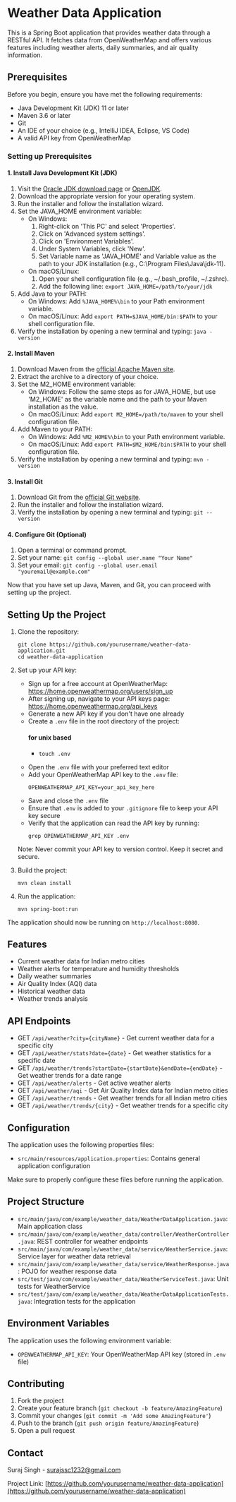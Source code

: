 # Weather Data Application

This is a Spring Boot application that provides weather data through a RESTful API. It fetches data from OpenWeatherMap and offers various features including weather alerts, daily summaries, and air quality information.

## Prerequisites

Before you begin, ensure you have met the following requirements:

* Java Development Kit (JDK) 11 or later
* Maven 3.6 or later
* Git
* An IDE of your choice (e.g., IntelliJ IDEA, Eclipse, VS Code)
* A valid API key from OpenWeatherMap

### Setting up Prerequisites

#### 1. Install Java Development Kit (JDK)

1. Visit the [Oracle JDK download page](https://www.oracle.com/java/technologies/javase-jdk11-downloads.html) or [OpenJDK](https://adoptopenjdk.net/).
2. Download the appropriate version for your operating system.
3. Run the installer and follow the installation wizard.
4. Set the JAVA_HOME environment variable:
   - On Windows: 
     1. Right-click on 'This PC' and select 'Properties'.
     2. Click on 'Advanced system settings'.
     3. Click on 'Environment Variables'.
     4. Under System Variables, click 'New'.
     5. Set Variable name as 'JAVA_HOME' and Variable value as the path to your JDK installation (e.g., C:\Program Files\Java\jdk-11).
   - On macOS/Linux:
     1. Open your shell configuration file (e.g., ~/.bash_profile, ~/.zshrc).
     2. Add the following line: `export JAVA_HOME=/path/to/your/jdk`
5. Add Java to your PATH:
   - On Windows: Add `%JAVA_HOME%\bin` to your Path environment variable.
   - On macOS/Linux: Add `export PATH=$JAVA_HOME/bin:$PATH` to your shell configuration file.
6. Verify the installation by opening a new terminal and typing: `java -version`

#### 2. Install Maven

1. Download Maven from the [official Apache Maven site](https://maven.apache.org/download.cgi).
2. Extract the archive to a directory of your choice.
3. Set the M2_HOME environment variable:
   - On Windows: Follow the same steps as for JAVA_HOME, but use 'M2_HOME' as the variable name and the path to your Maven installation as the value.
   - On macOS/Linux: Add `export M2_HOME=/path/to/maven` to your shell configuration file.
4. Add Maven to your PATH:
   - On Windows: Add `%M2_HOME%\bin` to your Path environment variable.
   - On macOS/Linux: Add `export PATH=$M2_HOME/bin:$PATH` to your shell configuration file.
5. Verify the installation by opening a new terminal and typing: `mvn -version`

#### 3. Install Git

1. Download Git from the [official Git website](https://git-scm.com/downloads).
2. Run the installer and follow the installation wizard.
3. Verify the installation by opening a new terminal and typing: `git --version`

#### 4. Configure Git (Optional)

1. Open a terminal or command prompt.
2. Set your name: `git config --global user.name "Your Name"`
3. Set your email: `git config --global user.email "youremail@example.com"`

Now that you have set up Java, Maven, and Git, you can proceed with setting up the project.

## Setting Up the Project

1. Clone the repository:
   ```
   git clone https://github.com/yourusername/weather-data-application.git
   cd weather-data-application
   ```

2. Set up your API key:
   - Sign up for a free account at OpenWeatherMap: https://home.openweathermap.org/users/sign_up
   - After signing up, navigate to your API keys page: https://home.openweathermap.org/api_keys
   - Generate a new API key if you don't have one already
   - Create a `.env` file in the root directory of the project:
     #### for unix based
        - ```
          touch .env
          ```
   - Open the `.env` file with your preferred text editor
   - Add your OpenWeatherMap API key to the `.env` file:
     ```
     OPENWEATHERMAP_API_KEY=your_api_key_here
     ```
   - Save and close the `.env` file
   - Ensure that `.env` is added to your `.gitignore` file to keep your API key secure
   - Verify that the application can read the API key by running:
     ```
     grep OPENWEATHERMAP_API_KEY .env
     ```
   Note: Never commit your API key to version control. Keep it secret and secure.

3. Build the project:
   ```
   mvn clean install
   ```

4. Run the application:
   ```
   mvn spring-boot:run
   ```

The application should now be running on `http://localhost:8080`.

## Features

- Current weather data for Indian metro cities
- Weather alerts for temperature and humidity thresholds
- Daily weather summaries
- Air Quality Index (AQI) data
- Historical weather data
- Weather trends analysis

## API Endpoints

- GET `/api/weather?city={cityName}` - Get current weather data for a specific city
- GET `/api/weather/stats?date={date}` - Get weather statistics for a specific date
- GET `/api/weather/trends?startDate={startDate}&endDate={endDate}` - Get weather trends for a date range
- GET `/api/weather/alerts` - Get active weather alerts
- GET `/api/weather/aqi` - Get Air Quality Index data for Indian metro cities
- GET `/api/weather/trends` - Get weather trends for all Indian metro cities
- GET `/api/weather/trends/{city}` - Get weather trends for a specific city


## Configuration

The application uses the following properties files:

- `src/main/resources/application.properties`: Contains general application configuration

Make sure to properly configure these files before running the application.

## Project Structure

- `src/main/java/com/example/weather_data/WeatherDataApplication.java`: Main application class
- `src/main/java/com/example/weather_data/controller/WeatherController.java`: REST controller for weather endpoints
- `src/main/java/com/example/weather_data/service/WeatherService.java`: Service layer for weather data retrieval
- `src/main/java/com/example/weather_data/service/WeatherResponse.java`: POJO for weather response data
- `src/test/java/com/example/weather_data/WeatherServiceTest.java`: Unit tests for WeatherService
- `src/test/java/com/example/weather_data/WeatherDataApplicationTests.java`: Integration tests for the application

## Environment Variables

The application uses the following environment variable:

- `OPENWEATHERMAP_API_KEY`: Your OpenWeatherMap API key (stored in `.env` file)

## Contributing

1. Fork the project
2. Create your feature branch (`git checkout -b feature/AmazingFeature`)
3. Commit your changes (`git commit -m 'Add some AmazingFeature'`)
4. Push to the branch (`git push origin feature/AmazingFeature`)
5. Open a pull request

## Contact

Suraj Singh - surajssc1232@gmail.com

Project Link: [https://github.com/yourusername/weather-data-application](https://github.com/yourusername/weather-data-application)
